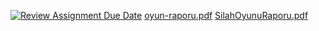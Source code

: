 [![Review Assignment Due Date](https://classroom.github.com/assets/deadline-readme-button-24ddc0f5d75046c5622901739e7c5dd533143b0c8e959d652212380cedb1ea36.svg)](https://classroom.github.com/a/gTiETg9a)
[oyun-raporu.pdf](https://github.com/Iskenderun-Technical-University/donem-projesi-NaimKanadli/files/11407023/oyun-raporu.pdf)
[SilahOyunuRaporu.pdf](https://github.com/Iskenderun-Technical-University/Silah-oyunu-projesi-NaimKanadli/files/11424959/SilahOyunuRaporu.pdf)
